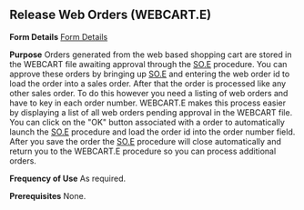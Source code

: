 ## Release Web Orders (WEBCART.E)
<PageHeader />

**Form Details**
[Form Details](../WEBCART-E-1/README.md)

**Purpose**
Orders generated from the web based shopping cart are stored in the WEBCART
file awaiting approval through the [SO.E](../SO-E/README.md) procedure. You can approve
these orders by bringing up [SO.E](../SO-E/README.md) and entering the web order id to
load the order into a sales order. After that the order is processed like any
other sales order. To do this however you need a listing of web orders and
have to key in each order number. WEBCART.E makes this process easier by
displaying a list of all web orders pending approval in the WEBCART file. You
can click on the "OK" button associated with a order to automatically launch
the [SO.E](../SO-E/README.md) procedure and load the order id into the order number
field. After you save the order the [SO.E](../SO-E/README.md) procedure will close
automatically and return you to the WEBCART.E procedure so you can process
additional orders.

**Frequency of Use**
As required.

**Prerequisites**
None.

<badge text= "Version 8.10.57 " vertical="middle" />

<PageFooter />
